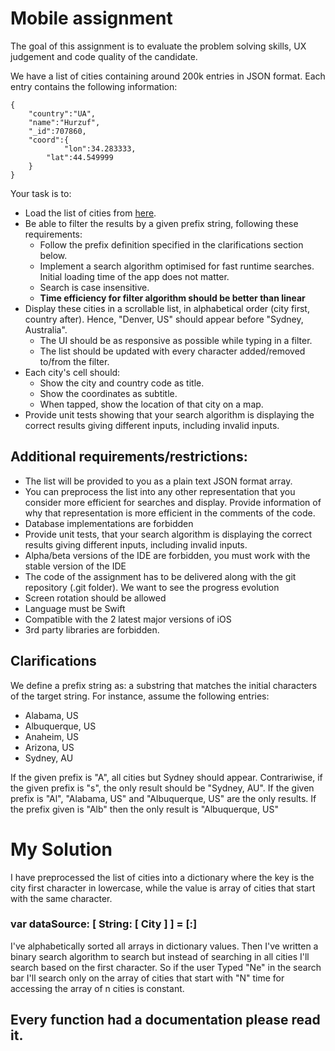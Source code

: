 # Mobile assignment 

The goal of this assignment is to evaluate the problem solving skills, UX judgement and code quality of the candidate.

We have a list of cities containing around 200k entries in JSON format. Each entry contains the following information:

```
{
    "country":"UA",
    "name":"Hurzuf",
    "_id":707860,
    "coord":{
            "lon":34.283333,
        "lat":44.549999
    }
}
```

Your task is to:
* Load the list of cities from [here](cities.json).
* Be able to filter the results by a given prefix string, following these requirements:
     * Follow the prefix definition specified in the clarifications section below.
     * Implement a search algorithm optimised for fast runtime searches. Initial loading time of the app does not matter.
     * Search is case insensitive.
     * **Time efficiency for filter algorithm should be better than linear**
* Display these cities in a scrollable list, in alphabetical order (city first, country after). Hence, "Denver, US" should appear before "Sydney, Australia".
     * The UI should be as responsive as possible while typing in a filter.
     * The list should be updated with every character added/removed to/from the filter.
* Each city's cell should:
     * Show the city and country code as title.
     * Show the coordinates as subtitle.
     * When tapped, show the location of that city on a map.
* Provide unit tests showing that your search algorithm is displaying the correct results giving different inputs, including invalid inputs.

## Additional requirements/restrictions:

* The list will be provided to you as a plain text JSON format array.
* You can preprocess the list into any other representation that you consider more efficient
for searches and display. Provide information of why that representation is more efficient
in the comments of the code.
* Database implementations are forbidden
* Provide unit tests, that your search algorithm is displaying the correct results giving
different inputs, including invalid inputs.
* Alpha/beta versions of the IDE are forbidden, you must work with the stable version of
the IDE
* The code of the assignment has to be delivered along with the git repository (.git folder).
We want to see the progress evolution
* Screen rotation should be allowed
* Language must be Swift
* Compatible with the 2 latest major versions of iOS
* 3rd party libraries are forbidden.

## Clarifications

We define a prefix string as: a substring that matches the initial characters of the target string. For instance, assume the following entries:

* Alabama, US
* Albuquerque, US
* Anaheim, US
* Arizona, US
* Sydney, AU

If the given prefix is "A", all cities but Sydney should appear. Contrariwise, if the given prefix is "s", the only result should be "Sydney, AU".
If the given prefix is "Al", "Alabama, US" and "Albuquerque, US" are the only results.
If the prefix given is "Alb" then the only result is "Albuquerque, US"

# My Solution
I have preprocessed the list of cities into a dictionary where the key is the city first character in lowercase, 
while the value is array of cities that start with the same character.
### var dataSource: [ String: [ City ] ] = [:] 
I've alphabetically sorted all arrays in dictionary values.
Then I've written a binary search algorithm to search but instead of searching in all cities I'll search based on the first character.
So if the user Typed "Ne" in the search bar I'll search only on the array of cities that start with "N" time for accessing the array of n cities is constant.


## Every function had a documentation please read it.
